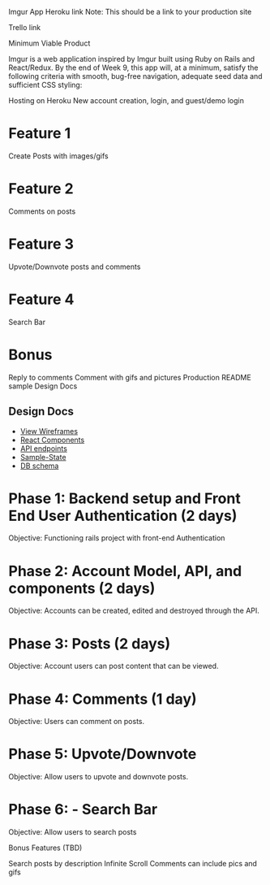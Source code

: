 Imgur App
Heroku link Note: This should be a link to your production site

Trello link

Minimum Viable Product

Imgur is a web application inspired by Imgur built using Ruby on Rails and React/Redux. By the end of Week 9, this app will, at a minimum, satisfy the following criteria with smooth, bug-free navigation, adequate seed data and sufficient CSS styling:

 Hosting on Heroku
 New account creation, login, and guest/demo login
 # Feature 1
  Create Posts with images/gifs
 # Feature 2
  Comments on posts
 # Feature 3
  Upvote/Downvote posts and comments
 # Feature 4
  Search Bar
 # Bonus
  Reply to comments
  Comment with gifs and pictures
  Production README sample
Design Docs

## Design Docs
* [View Wireframes][views]
* [React Components][components]
* [API endpoints][api-endpoints]
* [Sample-State][sample-state]
* [DB schema][schema]

[views]: ./wireframes
[components]: components-hierarchy.md
[api-endpoints]: api-endpoints.md
[schema]: schema.md
[sample-state]: sample-state.md

# Phase 1: Backend setup and Front End User Authentication (2 days)

  Objective: Functioning rails project with front-end Authentication

# Phase 2: Account Model, API, and components (2 days)

  Objective: Accounts can be created, edited and destroyed through the API.

# Phase 3: Posts (2 days)

  Objective: Account users can post content that can be viewed.

# Phase 4: Comments (1 day)

  Objective: Users can comment on posts.

# Phase 5: Upvote/Downvote

  Objective: Allow users to upvote and downvote posts.

# Phase 6: - Search Bar

  Objective: Allow users to search posts

Bonus Features (TBD)

 Search posts by description
 Infinite Scroll
 Comments can include pics and gifs
